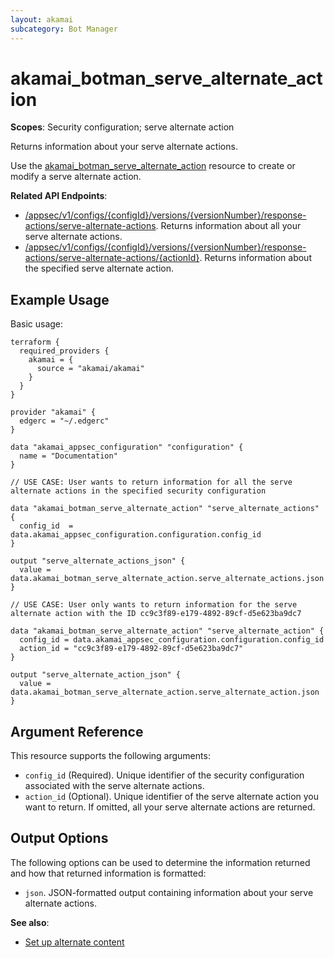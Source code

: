 ```yaml
---
layout: akamai
subcategory: Bot Manager
---
```


# akamai_botman_serve_alternate_action

**Scopes**: Security configuration; serve alternate action

Returns information about your serve alternate actions. 

Use the [akamai_botman_serve_alternate_action](../resources/akamai_botman_serve_alternate_action) resource to create or modify a serve alternate action.

**Related API Endpoints**:

- [/appsec/v1/configs/{configId}/versions/{versionNumber}/response-actions/serve-alternate-actions](https://techdocs.akamai.com/bot-manager/reference/get-serve-alternate-actions). Returns information about all your serve alternate actions.
- [/appsec/v1/configs/{configId}/versions/{versionNumber}/response-actions/serve-alternate-actions/{actionId}](https://techdocs.akamai.com/bot-manager/reference/get-serve-alternate-action). Returns information about the specified serve alternate action.

## Example Usage

Basic usage:

```
terraform {
  required_providers {
    akamai = {
      source = "akamai/akamai"
    }
  }
}

provider "akamai" {
  edgerc = "~/.edgerc"
}

data "akamai_appsec_configuration" "configuration" {
  name = "Documentation"
}

// USE CASE: User wants to return information for all the serve alternate actions in the specified security configuration

data "akamai_botman_serve_alternate_action" "serve_alternate_actions" {
  config_id  = data.akamai_appsec_configuration.configuration.config_id
}

output "serve_alternate_actions_json" {
  value = data.akamai_botman_serve_alternate_action.serve_alternate_actions.json
}

// USE CASE: User only wants to return information for the serve alternate action with the ID cc9c3f89-e179-4892-89cf-d5e623ba9dc7

data "akamai_botman_serve_alternate_action" "serve_alternate_action" {
  config_id = data.akamai_appsec_configuration.configuration.config_id
  action_id = "cc9c3f89-e179-4892-89cf-d5e623ba9dc7"
}

output "serve_alternate_action_json" {
  value = data.akamai_botman_serve_alternate_action.serve_alternate_action.json
}
```

## Argument Reference

This resource supports the following arguments:

- `config_id` (Required). Unique identifier of the security configuration associated with the serve alternate actions.
- `action_id` (Optional). Unique identifier of the serve alternate action you want to return. If omitted, all your serve alternate actions are returned.

## Output Options

The following options can be used to determine the information returned and how that returned information is formatted:

- `json`. JSON-formatted output containing information about your serve alternate actions.

**See also**:

- [Set up alternate content](https://techdocs.akamai.com/bot-manager/docs/set-alternate-content)
